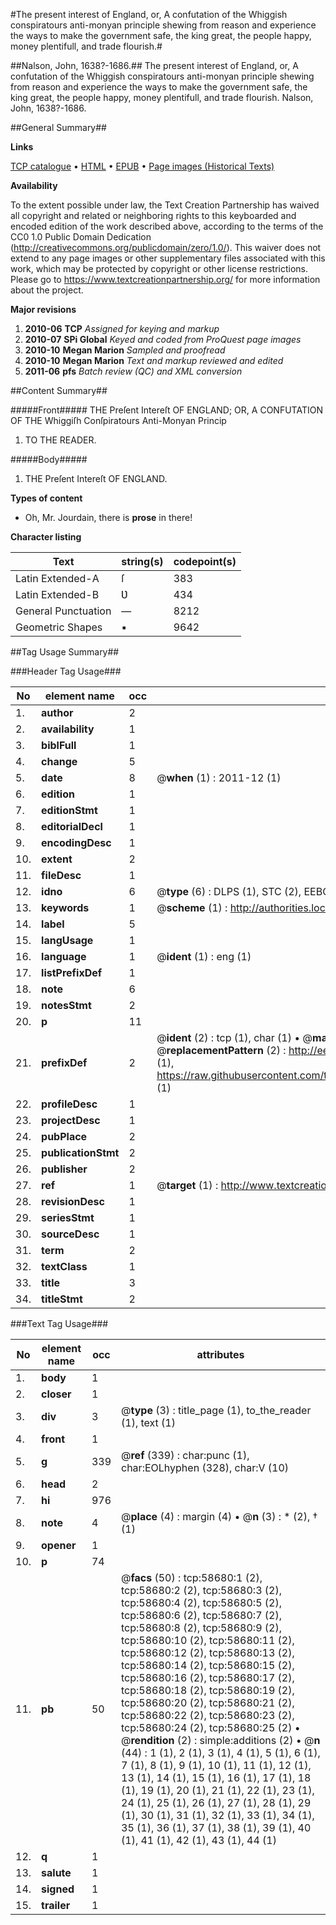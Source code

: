 #The present interest of England, or, A confutation of the Whiggish conspiratours anti-monyan principle shewing from reason and experience the ways to make the government safe, the king great, the people happy, money plentifull, and trade flourish.#

##Nalson, John, 1638?-1686.##
The present interest of England, or, A confutation of the Whiggish conspiratours anti-monyan principle shewing from reason and experience the ways to make the government safe, the king great, the people happy, money plentifull, and trade flourish.
Nalson, John, 1638?-1686.

##General Summary##

**Links**

[TCP catalogue](http://www.ota.ox.ac.uk/tcp/)  • 
[HTML](http://tei.it.ox.ac.uk/tcp/Texts-HTML/free/A52/A52302.html)  • 
[EPUB](http://tei.it.ox.ac.uk/tcp/Texts-EPUB/free/A52/A52302.epub) • 
[Page images (Historical Texts)](https://historicaltexts.jisc.ac.uk/eebo-12280243e)

**Availability**

To the extent possible under law, the Text Creation Partnership has waived all copyright and related or neighboring rights to this keyboarded and encoded edition of the work described above, according to the terms of the CC0 1.0 Public Domain Dedication (http://creativecommons.org/publicdomain/zero/1.0/). This waiver does not extend to any page images or other supplementary files associated with this work, which may be protected by copyright or other license restrictions. Please go to https://www.textcreationpartnership.org/ for more information about the project.

**Major revisions**

1. __2010-06__ __TCP__ *Assigned for keying and markup*
1. __2010-07__ __SPi Global__ *Keyed and coded from ProQuest page images*
1. __2010-10__ __Megan Marion__ *Sampled and proofread*
1. __2010-10__ __Megan Marion__ *Text and markup reviewed and edited*
1. __2011-06__ __pfs__ *Batch review (QC) and XML conversion*

##Content Summary##

#####Front#####
THE Preſent Intereſt OF ENGLAND; OR, A CONFUTATION OF THE Whiggiſh Conſpiratours Anti-Monyan Princip
1. TO THE READER.

#####Body#####

1. THE Preſent Intereſt OF ENGLAND.

**Types of content**

  * Oh, Mr. Jourdain, there is **prose** in there!

**Character listing**


|Text|string(s)|codepoint(s)|
|---|---|---|
|Latin Extended-A|ſ|383|
|Latin Extended-B|Ʋ|434|
|General Punctuation|—|8212|
|Geometric Shapes|▪|9642|

##Tag Usage Summary##

###Header Tag Usage###

|No|element name|occ|attributes|
|---|---|---|---|
|1.|__author__|2||
|2.|__availability__|1||
|3.|__biblFull__|1||
|4.|__change__|5||
|5.|__date__|8| @__when__ (1) : 2011-12 (1)|
|6.|__edition__|1||
|7.|__editionStmt__|1||
|8.|__editorialDecl__|1||
|9.|__encodingDesc__|1||
|10.|__extent__|2||
|11.|__fileDesc__|1||
|12.|__idno__|6| @__type__ (6) : DLPS (1), STC (2), EEBO-CITATION (1), OCLC (1), VID (1)|
|13.|__keywords__|1| @__scheme__ (1) : http://authorities.loc.gov/ (1)|
|14.|__label__|5||
|15.|__langUsage__|1||
|16.|__language__|1| @__ident__ (1) : eng (1)|
|17.|__listPrefixDef__|1||
|18.|__note__|6||
|19.|__notesStmt__|2||
|20.|__p__|11||
|21.|__prefixDef__|2| @__ident__ (2) : tcp (1), char (1)  •  @__matchPattern__ (2) : ([0-9\-]+):([0-9IVX]+) (1), (.+) (1)  •  @__replacementPattern__ (2) : http://eebo.chadwyck.com/downloadtiff?vid=$1&page=$2 (1), https://raw.githubusercontent.com/textcreationpartnership/Texts/master/tcpchars.xml#$1 (1)|
|22.|__profileDesc__|1||
|23.|__projectDesc__|1||
|24.|__pubPlace__|2||
|25.|__publicationStmt__|2||
|26.|__publisher__|2||
|27.|__ref__|1| @__target__ (1) : http://www.textcreationpartnership.org/docs/. (1)|
|28.|__revisionDesc__|1||
|29.|__seriesStmt__|1||
|30.|__sourceDesc__|1||
|31.|__term__|2||
|32.|__textClass__|1||
|33.|__title__|3||
|34.|__titleStmt__|2||


###Text Tag Usage###

|No|element name|occ|attributes|
|---|---|---|---|
|1.|__body__|1||
|2.|__closer__|1||
|3.|__div__|3| @__type__ (3) : title_page (1), to_the_reader (1), text (1)|
|4.|__front__|1||
|5.|__g__|339| @__ref__ (339) : char:punc (1), char:EOLhyphen (328), char:V (10)|
|6.|__head__|2||
|7.|__hi__|976||
|8.|__note__|4| @__place__ (4) : margin (4)  •  @__n__ (3) : * (2), † (1)|
|9.|__opener__|1||
|10.|__p__|74||
|11.|__pb__|50| @__facs__ (50) : tcp:58680:1 (2), tcp:58680:2 (2), tcp:58680:3 (2), tcp:58680:4 (2), tcp:58680:5 (2), tcp:58680:6 (2), tcp:58680:7 (2), tcp:58680:8 (2), tcp:58680:9 (2), tcp:58680:10 (2), tcp:58680:11 (2), tcp:58680:12 (2), tcp:58680:13 (2), tcp:58680:14 (2), tcp:58680:15 (2), tcp:58680:16 (2), tcp:58680:17 (2), tcp:58680:18 (2), tcp:58680:19 (2), tcp:58680:20 (2), tcp:58680:21 (2), tcp:58680:22 (2), tcp:58680:23 (2), tcp:58680:24 (2), tcp:58680:25 (2)  •  @__rendition__ (2) : simple:additions (2)  •  @__n__ (44) : 1 (1), 2 (1), 3 (1), 4 (1), 5 (1), 6 (1), 7 (1), 8 (1), 9 (1), 10 (1), 11 (1), 12 (1), 13 (1), 14 (1), 15 (1), 16 (1), 17 (1), 18 (1), 19 (1), 20 (1), 21 (1), 22 (1), 23 (1), 24 (1), 25 (1), 26 (1), 27 (1), 28 (1), 29 (1), 30 (1), 31 (1), 32 (1), 33 (1), 34 (1), 35 (1), 36 (1), 37 (1), 38 (1), 39 (1), 40 (1), 41 (1), 42 (1), 43 (1), 44 (1)|
|12.|__q__|1||
|13.|__salute__|1||
|14.|__signed__|1||
|15.|__trailer__|1||
